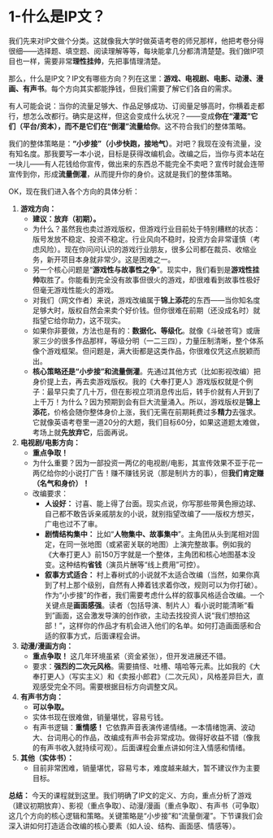 # 1-什么是IP文？

我们先来对IP文做个分类。这就像我大学时做英语考卷的师兄那样，他把考卷分得很细——选择题、填空题、阅读理解等等，每块能拿几分都清清楚楚。我们做IP项目也一样，需要非常**理性挂帅**，先把事情理清楚。

那么，什么是IP文？IP文有哪些方向？列在这里：**游戏、电视剧、电影、动漫、漫画、有声书**。每个方向其实都能挣钱，但我们需要了解它们各自的需求。

有人可能会说：当你的流量足够大、作品足够成功、订阅量足够高时，你横着走都行，想怎么改都行。确实是这样，但这会变成什么状况？——变成**你在“灌溉”它们（平台/资本），而不是它们在“倒灌”流量给你**。这不符合我们的整体策略。

我们的整体策略是：**“小步接”（小步快跑，接地气）**。对吧？我现在没有流量，没有知名度。那我要写一本小说，目标是获得改编机会。改编之后，当你与资本站在一块儿——有人花钱给你宣传，做出来的东西总不能完全不卖吧？宣传时就会连带宣传到你，形成**流量倒灌**，从而提升你的身价。这就是我们的整体策略。

OK，现在我们进入各个方向的具体分析：

1. **游戏方向：**
   - **建议：放弃（初期）。**
   - 为什么？虽然我也卖过游戏版权，但游戏行业目前处于特别糟糕的状态：版号发放不稳定、投资不稳定。行业风向不稳时，投资方会非常谨慎（考虑风险）。现在你问问认识的游戏行业朋友，很多公司都在裁员、收缩业务，新开项目本身就非常少。这是困难之一。
   - 另一个核心问题是“**游戏性与故事性之争**”。现实中，我们看到是**游戏性挂帅**取胜了。你能看到完全没有故事但很火的游戏，却很难看到故事性极好但毫无游戏性能火的游戏。
   - 对我们（网文作者）来说，游戏改编属于**锦上添花**的东西——当你知名度足够大时，版权自然会来卖个好价钱。但你很难在前期（还没成名时）就指望它给你助力，这不现实。
   - 如果你非要做，方法也是有的：**数据化、等级化**。就像《斗破苍穹》或唐家三少的很多作品那样，等级分明（一二三四），力量压制清晰，整个体系像个游戏框架。但问题是，满大街都是这类作品，你很难仅凭这点脱颖而出。
   - **核心策略还是“小步接”和流量倒灌**。先通过其他方式（比如影视改编）把身价提上去，再去卖游戏版权。我的《大奉打更人》游戏版权就是个例子：最早只卖了几十万，但在影视立项消息传出后，转手价就有人开到了上千万！为什么？因为预期到会有巨大流量涌入。所以，游戏版权是**锦上添花**，价格会随你整体身价上涨，我们无需在前期耗费过多**精力**去强求。它就像英语考卷里一道20分的大题，我们目标60分，如果这道题太难做，考场上就**先放弃它**，后面再说。
2. **电视剧/电影方向：**
   - **重点争取！**
   - 为什么重要？因为一部投资一两亿的电视剧/电影，其宣传效果不亚于花一两亿给你的小说打广告！赚不赚钱另说（那是制片方的事），但**我们肯定赚（名气和身价）！**
   - 改编要求：
     - **人设好：** 讨喜、能上得了台面。现实点说，你写那些带黄色擦边球、自己都不敢告诉亲戚朋友的小说，就别指望改编了——版权方想买，广电也过不了审。
     - **剧情结构集中：** 比如“**人物集中、故事集中**”。主角团从头到尾相对固定，在同一张地图（或紧密关联的地图）上演完整故事。例如我的《大奉打更人》前150万字就是一个整体，主角团和核心地图基本没变。这种结构**省钱**（演员片酬等“线上费用”可控）。
     - **叙事方式适合：** 村上春树式的小说就不太适合改编（当然，如果你真到了村上那个级别，自然有人捧着钱求着你改，规则可以为你打破）。作为“小步接”的作者，我们需要考虑什么样的叙事风格适合改编。一个关键点是**画面感强**。读者（包括导演、制片人）看小说时能清晰“看到”画面，这会激发导演的创作欲，主动去找投资人说“我们想拍这部！”，这样你的作品才有机会进入他们的名单。如何打造画面感和合适的叙事方式，后面课程会讲。
3. **动漫/漫画方向：**
   - **重点争取！** 这几年环境虽紧（资金紧张），但开发进展还不错。
   - 要求：**强烈的二次元风格**。需要搞怪、吐槽、嘻哈等元素。比如我的《大奉打更人》（写实主义）和《卖报小郎君》（二次元风），风格差异巨大，直观感受完全不同。需要根据目标方向调整文风。
4. **有声书方向：**
   - **可以争取。**
   - 实体书现在很难做，销量堪忧，容易亏钱。
   - 有声书逻辑：**重情感！** 它依靠声音表演传递情绪。一本情绪饱满、波动大、台词用心的作品，改编成有声书会非常成功。做得好收益不错（像我的有声书收入就持续可观）。后面课程会重点讲如何注入情感和情绪。
5. **其他（实体书）：**
   - 目前非常困难，销量堪忧，容易亏本，难度越来越大，暂不建议作为主要目标。

**总结：**
今天的课程就到这里。我们明确了IP文的定义、方向，重点分析了游戏（建议初期放弃）、影视（重点争取）、动漫/漫画（重点争取）、有声书（可争取）这几个方向的核心逻辑和策略。关键策略是“小步接”和“流量倒灌”。下节课我们会深入讲如何打造适合改编的核心要素（如人设、结构、画面感、情感等）。